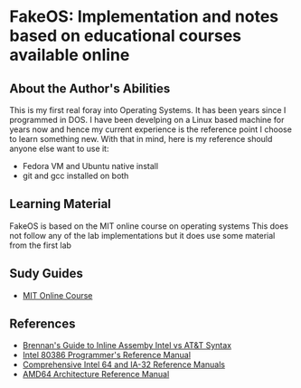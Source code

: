 # FakeOS: Implementation and notes based on educational courses available online

## About the Author's Abilities
This is my first real foray into Operating Systems. It has been years since I programmed in DOS. I have been develping on a Linux based machine for years now and hence my current experience is the reference point I choose to learn something new. With that in mind, here is my reference should anyone else want to use it:

- Fedora VM and Ubuntu native install
- git and gcc installed on both

## Learning Material
FakeOS is based on the MIT online course on operating systems
This does not follow any of the lab implementations but it does use some material from the first lab

## Sudy Guides
- [MIT Online Course](https://ocw.mit.edu/courses/electrical-engineering-and-computer-science/6-828-operating-system-engineering-fall-2012/)

## References
- [Brennan's Guide to Inline Assemby Intel vs AT&T Syntax](http://www.delorie.com/djgpp/doc/brennan/brennan_att_inline_djgpp.html)
- [Intel 80386 Programmer's Reference Manual](http://www.logix.cz/michal/doc/i386/)
- [Comprehensive Intel 64 and IA-32 Reference Manuals](https://software.intel.com/en-us/articles/intel-sdm)
- [AMD64 Architecture Reference Manual](https://refspecs.linuxfoundation.org/LSB_3.1.0/LSB-Core-AMD64/LSB-Core-AMD64/normativerefs.html)
